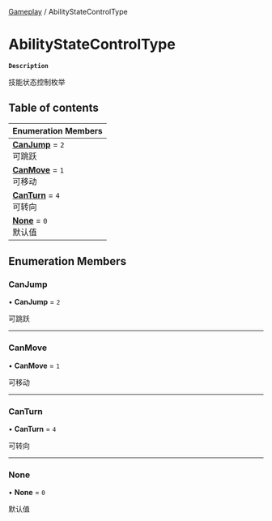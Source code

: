 [Gameplay](../modules/Gameplay.Gameplay.md) / AbilityStateControlType

# AbilityStateControlType <Badge type="tip" text="Enumeration" /> 

**`Description`**

技能状态控制枚举

## Table of contents

| Enumeration Members |
| :-----|
| **[CanJump](Gameplay.AbilityStateControlType.md#canjump)** = ``2`` <br> 可跳跃|
| **[CanMove](Gameplay.AbilityStateControlType.md#canmove)** = ``1`` <br> 可移动|
| **[CanTurn](Gameplay.AbilityStateControlType.md#canturn)** = ``4`` <br> 可转向|
| **[None](Gameplay.AbilityStateControlType.md#none)** = ``0`` <br> 默认值|

## Enumeration Members

### CanJump  

• **CanJump** = ``2``

可跳跃

___

### CanMove  

• **CanMove** = ``1``

可移动

___

### CanTurn  

• **CanTurn** = ``4``

可转向

___

### None  

• **None** = ``0``

默认值
